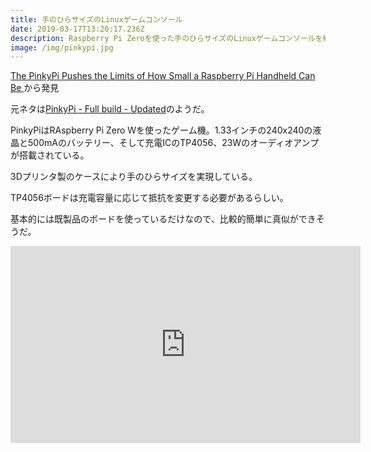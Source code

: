 ```yaml
---
title: 手のひらサイズのLinuxゲームコンソール
date: 2019-03-17T13:20:17.236Z
description: Raspberry Pi Zeroを使った手のひらサイズのLinuxゲームコンソールを紹介します。
image: /img/pinkypi.jpg
---
```

[The PinkyPi Pushes the Limits of How Small a Raspberry Pi Handheld Can Be](https://blog.hackster.io/the-pinkypi-pushes-the-limits-of-how-small-a-raspberry-pi-handheld-can-be-4580d32008fb)から発見


元ネタは[PinkyPi - Full build - Updated](https://www.crackedconsole.com/community/raspberrypi-gaming/pinkypi-version-1-0b/)のようだ。

PinkyPiはRAspberry Pi Zero Wを使ったゲーム機。1.33インチの240x240の液晶と500mAのバッテリー、そして充電ICのTP4056、23Wのオーディオアンプが搭載されている。

3Dプリンタ製のケースにより手のひらサイズを実現している。

TP4056ボードは充電容量に応じて抵抗を変更する必要があるらしい。

基本的には既製品のボードを使っているだけなので、比較的簡単に真似ができそうだ。


<iframe width="560" height="315" src="https://www.youtube.com/embed/ZS_BkipcUi0" frameborder="0" allow="accelerometer; autoplay; encrypted-media; gyroscope; picture-in-picture" allowfullscreen></iframe>
